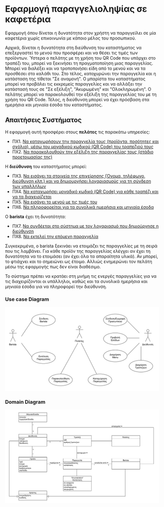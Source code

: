 # Εφαρμογή παραγγελιοληψίας σε καφετέρια

Εφαρμογή όπου δίνεται η δυνατότητα στον χρήστη να παραγγείλει σε μία καφετέρια χωρίς επικοινωνία με κάποιο μέλος του προσωπικού.

Αρχικά, δίνεται η δυνατότητα στη διεύθυνση του καταστήματος να επεξεργαστεί το μενού που προσφέρει και να θέσει τις τιμές των προϊόντων.
Ύστερα ο πελάτης με τη χρήση του QR Code που υπάρχει στο τραπέζι του, μπορεί να ξεκινήσει τη πραγματοποίηση μιας παραγγελίας.
Μπορεί να διαλέξει και να τροποποιήσει είδη από το μενού και να τα προσθέσει στο καλάθι του. Στο τέλος, κατοχυρώνει την παραγγελία και η κατάσταση της τίθεται "Σε αναμονή".
Ο μπαρίστα του καταστήματος μπορεί να προβάλει τις εκκρεμείς παραγγελίες και να αλλάξει την κατάστασή τους σε "Σε εξέλιξη", "Ακυρωμένη" και "Ολοκληρωμένη".
Ο πελάτης μπορεί να παρακολουθεί την εξέλιξη της παραγγελίας του με τη χρήση του QR Code.
Τέλος, η διεύθυνση μπορεί να έχει πρόσβαση στα ημερήσια και μηνιαία έσοδα του καταστήματος.

## Απαιτήσεις Συστήματος
Η εφαρμογή αυτή προσφέρει στους **πελάτες** τις παρακάτω υπηρεσίες:

* ΠΧ1. [Να καταχωρήσουν την παραγγελία τους (προϊόντα, ποσότητες και σχόλια), μέσω του μοναδικού κωδικού (QR Code) του τραπεζιού τους](./docs/markdown/uc1-client-order.md)
* ΠΧ2. [Να παρακολουθούν την εξέλιξη της παραγγελίας τους (στάδιο προετοιμασίας της)](./docs/markdown/uc2-client-order-state.md)

Η **διεύθυνση** του καταστήματος μπορεί:

* ΠΧ3. [Να εισάγει τα στοιχεία της επιχείρησης (Όνομα, τηλέφωνο, διεύθυνση κλπ.) και να δημιουργήσει λογαριασμούς για τη σύνδεση των υπαλλήλων](./docs/markdown/uc3-manager-sign-up.md)
* ΠΧ4. [Να καταχωρήσει μοναδικό κωδικό (QR Code) για κάθε τραπέζι και να τα διαχειρίζεται](./docs/markdown/uc4-manager-tables-management.md)
* ΠΧ5. [Να εισάγει το μενού με τις τιμές του](./docs/markdown/uc5-manager-menu-management.md)
* ΠΧ6. [Να πληροφορείται για τα συνολικά ημερήσια και μηνιαία έσοδα](./docs/markdown/uc6-manager-records.md)

Ο **barista** έχει τη δυνατότητα:

* ΠΧ7. [Να συνδέεται στο σύστημα με τον λογαριασμό που δημιούργησε η διεύθυνση](./docs/markdown/uc7-barista-login.md)
* ΠΧ8. [Να εκτελεί την επόμενη παραγγελία](./docs/markdown/uc8-process-order.md)

Συγκεκριμένα, ο barista ξεκινάει να ετοιμάζει τις παραγγελίες με τη σειρά που τις λαμβάνει. Για κάθε προϊόν της παραγγελίας ελέγχει αν έχει τη δυνατότητα να το ετοιμάσει (αν έχει όλα τα απαραίτητα υλικά). Αν μπορεί, το φτιάχνει και το σημειώνει ως έτοιμο. Αλλιώς ενημερώνει τον πελάτη μέσω της εφαρμογής πως δεν είναι διαθέσιμο.

Το σύστημα πρέπει να κρατάει στη μνήμη τις ενεργές παραγγελίες για να τις διαχειρίζονται οι υπάλληλοι, καθώς και τα συνολικά ημερήσια και μηνιαία έσοδα για να πληροφορεί την διεύθυνση.

### Use case Diagram

![Use case diagram](./docs/markdown/uml/requirements/use-case-diagram.png)

### Domain Diagram

![Domain Model](./docs/markdown/uml/requirements/domain-model.png)
